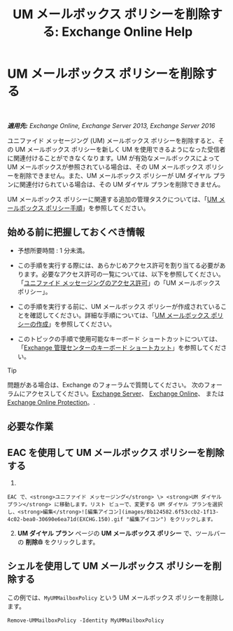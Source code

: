 ﻿---
title: 'UM メールボックス ポリシーを削除する: Exchange Online Help'
TOCTitle: UM メールボックス ポリシーを削除する
ms:assetid: c8758464-3c52-4dd3-b2a6-142a99bb0628
ms:mtpsurl: https://technet.microsoft.com/ja-jp/library/Bb124536(v=EXCHG.150)
ms:contentKeyID: 50555872
ms.date: 05/22/2018
mtps_version: v=EXCHG.150
ms.translationtype: HT
---

# UM メールボックス ポリシーを削除する

 

_**適用先:** Exchange Online, Exchange Server 2013, Exchange Server 2016_

ユニファイド メッセージング (UM) メールボックス ポリシーを削除すると、その UM メールボックス ポリシーを新しく UM を使用できるようになった受信者に関連付けることができなくなります。UM が有効なメールボックスによって UM メールボックスが参照されている場合は、その UM メールボックス ポリシーを削除できません。また、UM メールボックス ポリシーが UM ダイヤル プランに関連付けられている場合は、その UM ダイヤル プランを削除できません。

UM メールボックス ポリシーに関連する追加の管理タスクについては、「[UM メールボックス ポリシー手順](um-mailbox-policy-procedures-exchange-2013-help.md)」を参照してください。

## 始める前に把握しておくべき情報

  - 予想所要時間 : 1 分未満。

  - この手順を実行する際には、あらかじめアクセス許可を割り当てる必要があります。必要なアクセス許可の一覧については、以下を参照してください。「[ユニファイド メッセージングのアクセス許可](unified-messaging-permissions-exchange-2013-help.md)」の「UM メールボックス ポリシー」。

  - この手順を実行する前に、UM メールボックス ポリシーが作成されていることを確認してください。詳細な手順については、「[UM メールボックス ポリシーの作成](create-a-um-mailbox-policy-exchange-2013-help.md)」を参照してください。

  - このトピックの手順で使用可能なキーボード ショートカットについては、「[Exchange 管理センターのキーボード ショートカット](keyboard-shortcuts-in-the-exchange-admin-center-exchange-online-protection-help.md)」を参照してください。


> [!TIP]
> 問題がある場合は、Exchange のフォーラムで質問してください。 次のフォーラムにアクセスしてください。<A href="https://go.microsoft.com/fwlink/p/?linkid=60612">Exchange Server</A>、 <A href="https://go.microsoft.com/fwlink/p/?linkid=267542">Exchange Online</A>、 または <A href="https://go.microsoft.com/fwlink/p/?linkid=285351">Exchange Online Protection</A>。.



## 必要な作業

## EAC を使用して UM メールボックス ポリシーを削除する

1.  
    
    EAC で、<strong>ユニファイド メッセージング</strong> \> <strong>UM ダイヤル プラン</strong> に移動します。リスト ビューで、変更する UM ダイヤル プランを選択し、<strong>編集</strong>![編集アイコン](images/Bb124582.6f53ccb2-1f13-4c02-bea0-30690e6ea71d(EXCHG.150).gif "編集アイコン") をクリックします。

2.  <strong>UM ダイヤル プラン</strong> ページの <strong>UM メールボックス ポリシー</strong> で、ツールバーの <strong>削除</strong>![\[削除\] アイコン](images/JJ651670.14f639f6-61e8-4418-bbfb-0db14de9d2f5(EXCHG.150).gif "[削除] アイコン") をクリックします。

## シェルを使用して UM メールボックス ポリシーを削除する

この例では、`MyUMMailboxPolicy` という UM メールボックス ポリシーを削除します。

    Remove-UMMailboxPolicy -Identity MyUMMailboxPolicy

